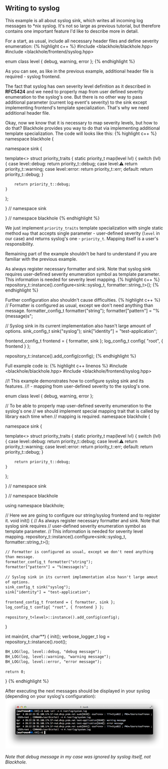 ## Writing to syslog

This example is all about syslog sink, which writes all incoming log messages to \*nix syslog. It's not so large as previous tutorial, but therefore contains one important feature I'd like to describe more in detail.

For a start, as usual, include all necessary header files and define severity enumeration:
{% highlight c++ %}
#include <blackhole/blackhole.hpp>
#include <blackhole/frontend/syslog.hpp>

enum class level {
    debug,
    warning,
    error
};
{% endhighlight %}

As you can see, as like in the previous example, additional header file is required - syslog frontend.

The fact that syslog has own severity level definition as it described in **RFC5424** and we need to properly map from user defined severity enumeration to the syslog's one. But there is no other way to pass additional parameter (current log event's severity) to the sink except implementing frontend's template specialization. That's why we need additional header file.

Okay, now we know that it is necessary to map severity levels, but how to do that? Blackhole provides you way to do that via implementing additional template specialization. The code will looks like this:
{% highlight c++ %}
namespace blackhole {

namespace sink {

template<>
struct priority_traits<level> {
    static priority_t map(level lvl) {
        switch (lvl) {
        case level::debug:
            return priority_t::debug;
        case level::warning:
            return priority_t::warning;
        case level::error:
            return priority_t::err;
        default:
            return priority_t::debug;
        }

        return priority_t::debug;
    }
};

} // namespace sink

} // namespace blackhole
{% endhighlight %}

We just implement `priority_traits` template specialization with single static method `map` that accepts single parameter - user-defined severity (`level` in our case) and returns syslog's one - `priority_t`. Mapping itself is a user's responsibility.

Remaining part of the example shouldn't be hard to understand if you are familiar with the previous example.

As always register necessary formatter and sink. Note that syslog sink requires user-defined severity enumeration symbol as template parameter. This information is needed for severity level mapping.
{% highlight c++ %}
repository_t<level>::instance().configure<sink::syslog_t<level>, formatter::string_t>();
{% endhighlight %}

Further configuration also shouldn't cause difficulties.
{% highlight c++ %}
// Formatter is configured as usual, except we don't need anything than message.
formatter_config_t formatter("string");
formatter["pattern"] = "%(message)s";

// Syslog sink in its current implementation also hasn't large amount of options.
sink_config_t sink("syslog");
sink["identity"] = "test-application";

frontend_config_t frontend = { formatter, sink };
log_config_t config{ "root", { frontend } };

repository_t<level>::instance().add_config(config);
{% endhighlight %}

Full example code is:
{% highlight c++ linenos %}
#include <blackhole/blackhole.hpp>
#include <blackhole/frontend/syslog.hpp>

//! This example demonstrates how to configure syslog sink and its features.
//!  - mapping from user-defined severity to the syslog's one.

enum class level {
    debug,
    warning,
    error
};

// To be able to properly map user-defined severity enumeration to the syslog's one
// we should implement special mapping trait that is called by library each time when
// mapping is required.
namespace blackhole {

namespace sink {

template<>
struct priority_traits<level> {
    static priority_t map(level lvl) {
        switch (lvl) {
        case level::debug:
            return priority_t::debug;
        case level::warning:
            return priority_t::warning;
        case level::error:
            return priority_t::err;
        default:
            return priority_t::debug;
        }

        return priority_t::debug;
    }
};

} // namespace sink

} // namespace blackhole

using namespace blackhole;

// Here we are going to configure our string/syslog frontend and to register it.
void init() {
    // As always register necessary formatter and sink. Note that syslog sink requires
    // user-defined severity enumeration symbol as template parameter.
    // This information is needed for severity level mapping.
    repository_t<level>::instance().configure<sink::syslog_t<level>, formatter::string_t>();

    // Formatter is configured as usual, except we don't need anything than message.
    formatter_config_t formatter("string");
    formatter["pattern"] = "%(message)s";

    // Syslog sink in its current implementation also hasn't large amout of options.
    sink_config_t sink("syslog");
    sink["identity"] = "test-application";

    frontend_config_t frontend = { formatter, sink };
    log_config_t config{ "root", { frontend } };

    repository_t<level>::instance().add_config(config);
}

int main(int, char**) {
    init();
    verbose_logger_t<level> log = repository_t<level>::instance().root();

    BH_LOG(log, level::debug, "debug message");
    BH_LOG(log, level::warning, "warning message");
    BH_LOG(log, level::error, "error message");

    return 0;
}
{% endhighlight %}

After executing the next messages should be displayed in your syslog (depending on your syslog's configuration):
![Output after executing the example](images/docs/syslog-1.png)

*Note that debug message in my case was ignored by syslog itself, not Blackhole.*